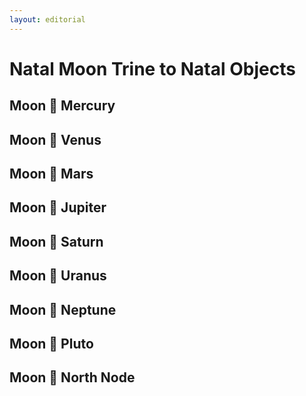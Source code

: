 ```yaml
---
layout: editorial
---
```


# Natal Moon Trine to Natal Objects

## Moon 🔺 Mercury&#x20;

## Moon 🔺 Venus&#x20;

## Moon 🔺 Mars&#x20;

## Moon 🔺 Jupiter&#x20;

## Moon 🔺 Saturn&#x20;

## Moon 🔺 Uranus&#x20;

## Moon 🔺 Neptune&#x20;

## Moon 🔺 Pluto&#x20;

## Moon 🔺 North Node&#x20;
